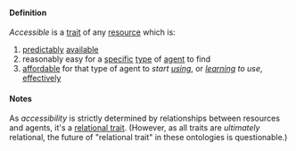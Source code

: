 #### Definition

*Accessible* is a [trait](https://github.com/gcassel/Modular-Organizing-Terminology/blob/master/terms/trait.md) of any [resource](https://github.com/gcassel/Modular-Organizing-Terminology/blob/master/terms/resource.md) which is:

1. [predictably](https://github.com/gcassel/Modular-Organizing-Terminology/blob/master/terms/predict.md) [available](https://github.com/gcassel/Modular-Organizing-Terminology/blob/master/terms/availability.md)
1. reasonably easy for a [specific](https://github.com/gcassel/Modular-Organizing-Terminology/blob/master/terms/specific.md) [type](https://github.com/gcassel/Modular-Organizing-Terminology/blob/master/terms/type.md) of [agent](https://github.com/gcassel/Modular-Organizing-Terminology/blob/master/terms/agent.md) to find
2. [affordable](https://github.com/gcassel/Modular-Organizing-Terminology/blob/master/terms/afford.md) for that type of agent to *start [using](https://github.com/gcassel/Modular-Organizing-Terminology/blob/master/terms/use.md)*, or *[learning](https://github.com/gcassel/Modular-Organizing-Terminology/blob/master/terms/learn.md) to use*, [effectively](https://github.com/gcassel/Modular-Organizing-Terminology/blob/master/terms/effect.md)

#### Notes
As *accessibility* is strictly determined by relationships between resources and agents, it's a [relational trait](https://github.com/gcassel/Modular-Organizing-Terminology/blob/master/terms/relational-trait.md).  (However, as all traits are *ultimately* relational, the future of "relational trait" in these ontologies is questionable.)
